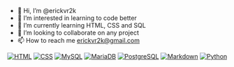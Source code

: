 - 👋 Hi, I’m @erickvr2k
- 👀 I’m interested in learning to code better
- 🌱 I’m currently learning HTML, CSS and SQL
- 💞️ I’m looking to collaborate on any project
- 📫 How to reach me erickvr2k@gmail.com

[![HTML](https://img.shields.io/badge/HTML5-06283D?style=for-the-badge&logo=HTML5&logoColor=white&labelColor=FF4C29)]()
[![CSS](https://img.shields.io/badge/CSS3-06283D?style=for-the-badge&logo=CSS3&logoColor=white&labelColor=7FBCD2)]()
[![MySQL](https://img.shields.io/badge/MySQL-06283D?style=for-the-badge&logo=mysql&logoColor=white&labelColor=256D85)]()
[![MariaDB](https://img.shields.io/badge/MariaDB-06283D?style=for-the-badge&logo=MariaDB&logoColor=white&labelColor=47B5FF)]()
[![PostgreSQL](https://img.shields.io/badge/PostgreSQL-06283D?style=for-the-badge&logo=PostgreSQL&logoColor=white&labelColor=FD841F)]()
[![Markdown](https://img.shields.io/badge/Markdown-06283D?style=for-the-badge&logo=Markdown&logoColor=white&labelColor=346751)]()
[![Python](https://img.shields.io/badge/Python-3776AB?style=for-the-badge&logo=Python&logoColor=white&labelColor=316750)]()

<!---
erickvr2k/erickvr2k is a ✨ special ✨ repository because its `README.md` (this file) appears on your GitHub profile.
You can click the Preview link to take a look at your changes.
--->
